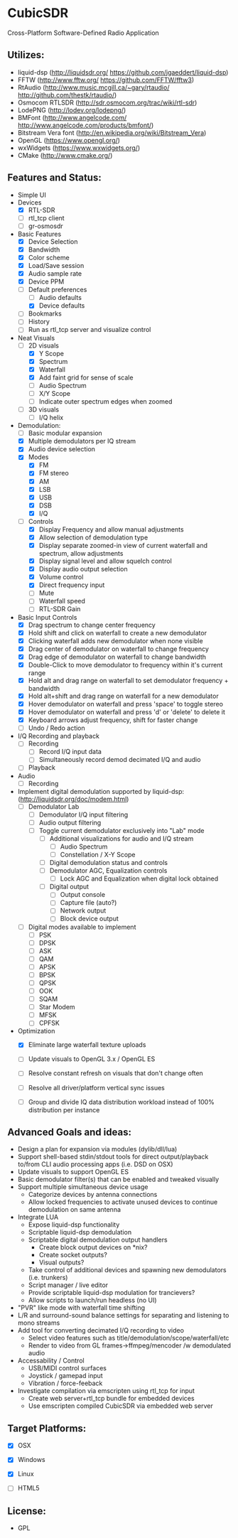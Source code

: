 CubicSDR
========

Cross-Platform Software-Defined Radio Application

Utilizes: 
--------
  - liquid-dsp (http://liquidsdr.org/ https://github.com/jgaeddert/liquid-dsp)
  - FFTW (http://www.fftw.org/ https://github.com/FFTW/fftw3)
  - RtAudio (http://www.music.mcgill.ca/~gary/rtaudio/ http://github.com/thestk/rtaudio/)
  - Osmocom RTLSDR (http://sdr.osmocom.org/trac/wiki/rtl-sdr)
  - LodePNG (http://lodev.org/lodepng/)
  - BMFont (http://www.angelcode.com/ http://www.angelcode.com/products/bmfont/)
  - Bitstream Vera font (http://en.wikipedia.org/wiki/Bitstream_Vera)
  - OpenGL (https://www.opengl.org/)
  - wxWidgets (https://www.wxwidgets.org/)
  - CMake (http://www.cmake.org/)

Features and Status:
--------------------
  - Simple UI
  - Devices
    - [x] RTL-SDR
    - [ ] rtl_tcp client
    - [ ] gr-osmosdr
  - Basic Features
    - [x] Device Selection
    - [x] Bandwidth
    - [x] Color scheme
    - [x] Load/Save session
    - [x] Audio sample rate
    - [x] Device PPM
    - [ ] Default preferences
      - [ ] Audio defaults
      - [x] Device defaults
    - [ ] Bookmarks
    - [ ] History
    - [ ] Run as rtl_tcp server and visualize control
  - Neat Visuals
    - [ ] 2D visuals
      - [x] Y Scope
      - [x] Spectrum
      - [x] Waterfall
      - [x] Add faint grid for sense of scale
      - [ ] Audio Spectrum
      - [ ] X/Y Scope
      - [ ] Indicate outer spectrum edges when zoomed
    - [ ] 3D visuals
      - [ ] I/Q helix
  - Demodulation:
    - [ ] Basic modular expansion
    - [x] Multiple demodulators per IQ stream
    - [x] Audio device selection
    - [x] Modes
      - [x] FM
      - [x] FM stereo
      - [x] AM
      - [x] LSB
      - [x] USB
      - [x] DSB
      - [x] I/Q
    - [ ] Controls
      - [x] Display Frequency and allow manual adjustments
      - [x] Allow selection of demodulation type
      - [x] Display separate zoomed-in view of current waterfall and spectrum, allow adjustments
      - [x] Display signal level and allow squelch control
      - [x] Display audio output selection
      - [x] Volume control
      - [x] Direct frequency input
      - [ ] Mute
      - [ ] Waterfall speed
      - [ ] RTL-SDR Gain
  - Basic Input Controls
    - [x] Drag spectrum to change center frequency
    - [x] Hold shift and click on waterfall to create a new demodulator
    - [x] Clicking waterfall adds new demodulator when none visible
    - [x] Drag center of demodulator on waterfall to change frequency
    - [x] Drag edge of demodulator on waterfall to change bandwidth
    - [x] Double-Click to move demodulator to frequency within it's current range
    - [x] Hold alt and drag range on waterfall to set demodulator frequency + bandwidth
    - [x] Hold alt+shift and drag range on waterfall for a new demodulator
    - [x] Hover demodulator on waterfall and press 'space' to toggle stereo
    - [x] Hover demodulator on waterfall and press 'd' or 'delete' to delete it
    - [x] Keyboard arrows adjust frequency, shift for faster change
    - [ ] Undo / Redo action
  - I/Q Recording and playback
    - [ ] Recording
      - [ ] Record I/Q input data
      - [ ] Simultaneously record demod decimated I/Q and audio
    - [ ] Playback
  - Audio
    - [ ] Recording
  - Implement digital demodulation supported by liquid-dsp: (http://liquidsdr.org/doc/modem.html)
    - [ ] Demodulator Lab
      - [ ] Demodulator I/Q input filtering
      - [ ] Audio output filtering
      - [ ] Toggle current demodulator exclusively into "Lab" mode
        - [ ] Additional visualizations for audio and I/Q stream
          - [ ] Audio Spectrum
          - [ ] Constellation / X-Y Scope
        - [ ] Digital demodulation status and controls
        - [ ] Demodulator AGC, Equalization controls
          - [ ] Lock AGC and Equalization when digital lock obtained
        - [ ] Digital output
          - [ ] Output console
          - [ ] Capture file (auto?)
          - [ ] Network output
          - [ ] Block device output
    - [ ] Digital modes available to implement
      - [ ] PSK
      - [ ] DPSK
      - [ ] ASK
      - [ ] QAM 
      - [ ] APSK
      - [ ] BPSK 
      - [ ] QPSK
      - [ ] OOK 
      - [ ] SQAM 
      - [ ] Star Modem 
      - [ ] MFSK
      - [ ] CPFSK
  - Optimization
    - [x] Eliminate large waterfall texture uploads
    - [ ] Update visuals to OpenGL 3.x / OpenGL ES
    - [ ] Resolve constant refresh on visuals that don't change often
    - [ ] Resolve all driver/platform vertical sync issues
    - [ ] Group and divide IQ data distribution workload instead of 100% distribution per instance


Advanced Goals and ideas:
------------------------
  - Design a plan for expansion via modules (dylib/dll/lua)
  - Support shell-based stdin/stdout tools for direct output/playback to/from CLI audio processing apps (i.e. DSD on OSX)
  - Update visuals to support OpenGL ES
  - Basic demodulator filter(s) that can be enabled and tweaked visually
  - Support multiple simultaneous device usage
    * Categorize devices by antenna connections
    * Allow locked frequencies to activate unused devices to continue demodulation on same antenna
  - Integrate LUA
    * Expose liquid-dsp functionality
    * Scriptable liquid-dsp demodulation
    * Scriptable digital demodulation output handlers
      - Create block output devices on *nix?
      - Create socket outputs?
      - Visual outputs?
    * Take control of additional devices and spawning new demodulators (i.e. trunkers)
    * Script manager / live editor
    * Provide scriptable liquid-dsp modulation for trancievers?
    * Allow scripts to launch/run headless (no UI)
  - "PVR" like mode with waterfall time shifting
  - L/R and surround-sound balance settings for separating and listening to mono streams
  - Add tool for converting decimated I/Q recording to video
    - Select video features such as title/demodulation/scope/waterfall/etc
    - Render to video from GL frames->ffmpeg/mencoder /w demodulated audio
  - Accessability / Control
    - USB/MIDI control surfaces
    - Joystick / gamepad input
    - Vibration / force-feeback
  - Investigate compilation via emscripten using rtl_tcp for input
    - Create web server+rtl_tcp bundle for embedded devices
    - Use emscripten compiled CubicSDR via embedded web server 

Target Platforms:
----------------
  - [x] OSX
  - [x] Windows
  - [x] Linux
  - [ ] HTML5


License:
-------
  - GPL
